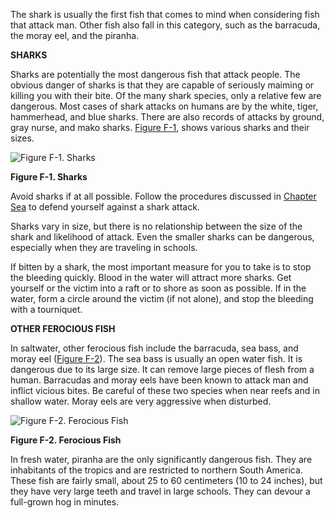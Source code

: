 
The shark is usually the first fish that comes to mind when considering fish that attack man. Other fish also fall in this category, such as the barracuda, the moray eel, and the piranha.

**SHARKS**

Sharks are potentially the most dangerous fish that attack people. The obvious danger of sharks is that they are capable of seriously maiming or killing you with their bite. Of the many shark species, only a relative few are dangerous. Most cases of shark attacks on humans are by the white, tiger, hammerhead, and blue sharks. There are also records of attacks by ground, gray nurse, and mako sharks. [Figure F-1](#figf-1), shows various sharks and their sizes.

<a name="figf-1"></a>![Figure F-1\. Sharks](image241.jpg)

**Figure F-1\. Sharks**

Avoid sharks if at all possible. Follow the procedures discussed in [Chapter Sea](Sea) to defend yourself against a shark attack.

Sharks vary in size, but there is no relationship between the size of the shark and likelihood of attack. Even the smaller sharks can be dangerous, especially when they are traveling in schools.

If bitten by a shark, the most important measure for you to take is to stop the bleeding quickly. Blood in the water will attract more sharks. Get yourself or the victim into a raft or to shore as soon as possible. If in the water, form a circle around the victim (if not alone), and stop the bleeding with a tourniquet.

**OTHER FEROCIOUS FISH**

In saltwater, other ferocious fish include the barracuda, sea bass, and moray eel ([Figure F-2](#figf-2)). The sea bass is usually an open water fish. It is dangerous due to its large size. It can remove large pieces of flesh from a human. Barracudas and moray eels have been known to attack man and inflict vicious bites. Be careful of these two species when near reefs and in shallow water. Moray eels are very aggressive when disturbed.

<a name="figf-2"></a>![Figure F-2\. Ferocious Fish](image242.jpg)

**Figure F-2\. Ferocious Fish**

In fresh water, piranha are the only significantly dangerous fish. They are inhabitants of the tropics and are restricted to northern South America. These fish are fairly small, about 25 to 60 centimeters (10 to 24 inches), but they have very large teeth and travel in large schools. They can devour a full-grown hog in minutes.
